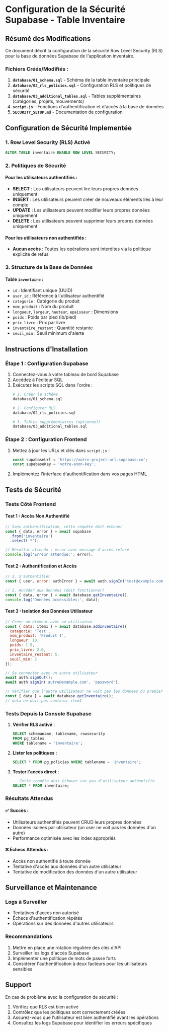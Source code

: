# Configuration de la Sécurité Supabase - Table Inventaire

## Résumé des Modifications

Ce document décrit la configuration de la sécurité Row Level Security (RLS) pour la base de données Supabase de l'application inventaire.

### Fichiers Créés/Modifiés :

1. **`database/01_schema.sql`** - Schéma de la table inventaire principale
2. **`database/02_rls_policies.sql`** - Configuration RLS et politiques de sécurité
3. **`database/03_additional_tables.sql`** - Tables supplémentaires (catégories, projets, mouvements)
4. **`script.js`** - Fonctions d'authentification et d'accès à la base de données
5. **`SECURITY_SETUP.md`** - Documentation de configuration

## Configuration de Sécurité Implementée

### 1. Row Level Security (RLS) Activé

```sql
ALTER TABLE inventaire ENABLE ROW LEVEL SECURITY;
```

### 2. Politiques de Sécurité

#### Pour les utilisateurs authentifiés :
- **SELECT** : Les utilisateurs peuvent lire leurs propres données uniquement
- **INSERT** : Les utilisateurs peuvent créer de nouveaux éléments liés à leur compte
- **UPDATE** : Les utilisateurs peuvent modifier leurs propres données uniquement
- **DELETE** : Les utilisateurs peuvent supprimer leurs propres données uniquement

#### Pour les utilisateurs non authentifiés :
- **Aucun accès** : Toutes les opérations sont interdites via la politique explicite de refus

### 3. Structure de la Base de Données

#### Table `inventaire` :
- `id` : Identifiant unique (UUID)
- `user_id` : Référence à l'utilisateur authentifié
- `categorie` : Catégorie du produit
- `nom_produit` : Nom du produit
- `longueur`, `largeur`, `hauteur`, `epaisseur` : Dimensions
- `poids` : Poids par pied (lb/pied)
- `prix_livre` : Prix par livre
- `inventaire_restant` : Quantité restante
- `seuil_min` : Seuil minimum d'alerte

## Instructions d'Installation

### Étape 1 : Configuration Supabase

1. Connectez-vous à votre tableau de bord Supabase
2. Accédez à l'éditeur SQL
3. Exécutez les scripts SQL dans l'ordre :
   ```bash
   # 1. Créer le schéma
   database/01_schema.sql
   
   # 2. Configurer RLS
   database/02_rls_policies.sql
   
   # 3. Tables supplémentaires (optionnel)
   database/03_additional_tables.sql
   ```

### Étape 2 : Configuration Frontend

1. Mettez à jour les URLs et clés dans `script.js` :
   ```javascript
   const supabaseUrl = 'https://votre-project-url.supabase.co';
   const supabaseKey = 'votre-anon-key';
   ```

2. Implémentez l'interface d'authentification dans vos pages HTML

## Tests de Sécurité

### Tests Côté Frontend

#### Test 1 : Accès Non Authentifié
```javascript
// Sans authentification, cette requête doit échouer
const { data, error } = await supabase
  .from('inventaire')
  .select('*');

// Résultat attendu : error avec message d'accès refusé
console.log('Erreur attendue:', error);
```

#### Test 2 : Authentification et Accès
```javascript
// 1. S'authentifier
const { user, error: authError } = await auth.signIn('test@example.com', 'password');

// 2. Accéder aux données (doit fonctionner)
const { data, error } = await database.getInventaire();
console.log('Données accessibles:', data);
```

#### Test 3 : Isolation des Données Utilisateur
```javascript
// Créer un élément avec un utilisateur
const { data: item1 } = await database.addInventaire({
  categorie: 'Test',
  nom_produit: 'Produit 1',
  longueur: 10,
  poids: 1.5,
  prix_livre: 2.0,
  inventaire_restant: 5,
  seuil_min: 2
});

// Se connecter avec un autre utilisateur
await auth.signOut();
await auth.signIn('autre@example.com', 'password');

// Vérifier que l'autre utilisateur ne voit pas les données du premier
const { data } = await database.getInventaire();
// data ne doit pas contenir item1
```

### Tests Depuis la Console Supabase

1. **Vérifier RLS activé** :
   ```sql
   SELECT schemaname, tablename, rowsecurity 
   FROM pg_tables 
   WHERE tablename = 'inventaire';
   ```

2. **Lister les politiques** :
   ```sql
   SELECT * FROM pg_policies WHERE tablename = 'inventaire';
   ```

3. **Tester l'accès direct** :
   ```sql
   -- Cette requête doit échouer car pas d'utilisateur authentifié
   SELECT * FROM inventaire;
   ```

### Résultats Attendus

#### ✅ Succès :
- Utilisateurs authentifiés peuvent CRUD leurs propres données
- Données isolées par utilisateur (un user ne voit pas les données d'un autre)
- Performance optimisée avec les index appropriés

#### ❌ Échecs Attendus :
- Accès non authentifié à toute donnée
- Tentative d'accès aux données d'un autre utilisateur
- Tentative de modification des données d'un autre utilisateur

## Surveillance et Maintenance

### Logs à Surveiller
- Tentatives d'accès non autorisé
- Échecs d'authentification répétés
- Opérations sur des données d'autres utilisateurs

### Recommandations
1. Mettre en place une rotation régulière des clés d'API
2. Surveiller les logs d'accès Supabase
3. Implémenter une politique de mots de passe forts
4. Considérer l'authentification à deux facteurs pour les utilisateurs sensibles

## Support

En cas de problème avec la configuration de sécurité :
1. Vérifiez que RLS est bien activé
2. Contrôlez que les politiques sont correctement créées
3. Assurez-vous que l'utilisateur est bien authentifié avant les opérations
4. Consultez les logs Supabase pour identifier les erreurs spécifiques